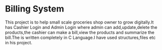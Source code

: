 # Billing System
This project is to help small scale groceries shop owner to grow digitally.It has Cashier Login and Admin Login where admin can add,update,delete the products,the cashier can make a bill,view the products and summarize the bill.The is written completely in C Language.I have used structures,files etc in his project.
